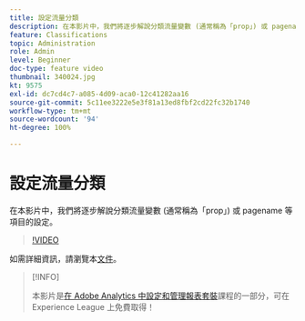 ```yaml
---
title: 設定流量分類
description: 在本影片中，我們將逐步解說分類流量變數 (通常稱為「prop」) 或 pagename 等項目的設定。
feature: Classifications
topic: Administration
role: Admin
level: Beginner
doc-type: feature video
thumbnail: 340024.jpg
kt: 9575
exl-id: dc7cd4c7-a085-4d09-aca0-12c41282aa16
source-git-commit: 5c11ee3222e5e3f81a13ed8fbf2cd22fc32b1740
workflow-type: tm+mt
source-wordcount: '94'
ht-degree: 100%

---
```


# 設定流量分類

在本影片中，我們將逐步解說分類流量變數 (通常稱為「prop」) 或 pagename 等項目的設定。

>[!VIDEO](https://video.tv.adobe.com/v/340024/?quality=12&learn=on)

如需詳細資訊，請瀏覽本[文件](https://experienceleague.adobe.com/docs/analytics/admin/admin-tools/traffic-variables/traffic-classifications.html?lang=zh-Hant)。

>[!INFO]
>
> 本影片是[在 Adobe Analytics 中設定和管理報表套裝](https://experienceleague.adobe.com/?recommended=Analytics-A-1-2021.1.administration)課程的一部分，可在 Experience League 上免費取得！
